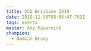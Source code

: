 ```yaml
---
title: DDD Brisbane 2019
date: 2019-11-30T05:08:47.762Z
tags: events
master: Amy Kapernick
champion:
  - Damian Brady
---
```


